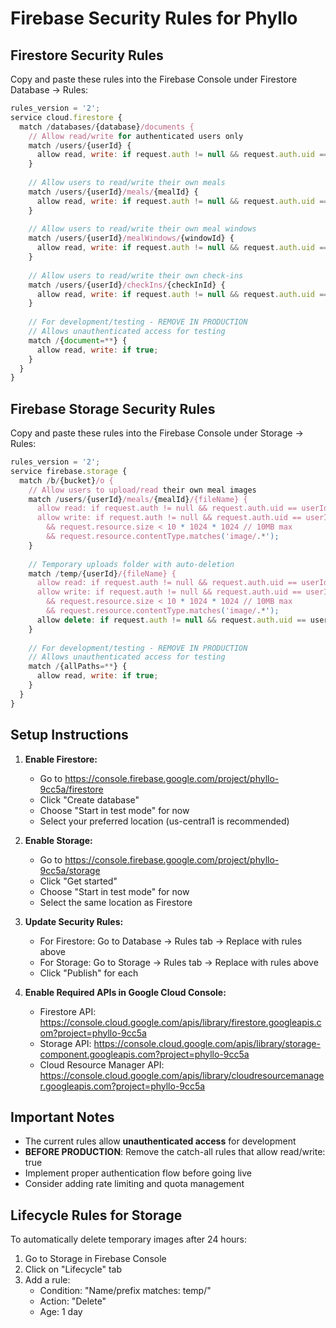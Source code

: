 # Firebase Security Rules for Phyllo

## Firestore Security Rules

Copy and paste these rules into the Firebase Console under Firestore Database → Rules:

```javascript
rules_version = '2';
service cloud.firestore {
  match /databases/{database}/documents {
    // Allow read/write for authenticated users only
    match /users/{userId} {
      allow read, write: if request.auth != null && request.auth.uid == userId;
    }
    
    // Allow users to read/write their own meals
    match /users/{userId}/meals/{mealId} {
      allow read, write: if request.auth != null && request.auth.uid == userId;
    }
    
    // Allow users to read/write their own meal windows
    match /users/{userId}/mealWindows/{windowId} {
      allow read, write: if request.auth != null && request.auth.uid == userId;
    }
    
    // Allow users to read/write their own check-ins
    match /users/{userId}/checkIns/{checkInId} {
      allow read, write: if request.auth != null && request.auth.uid == userId;
    }
    
    // For development/testing - REMOVE IN PRODUCTION
    // Allows unauthenticated access for testing
    match /{document=**} {
      allow read, write: if true;
    }
  }
}
```

## Firebase Storage Security Rules

Copy and paste these rules into the Firebase Console under Storage → Rules:

```javascript
rules_version = '2';
service firebase.storage {
  match /b/{bucket}/o {
    // Allow users to upload/read their own meal images
    match /users/{userId}/meals/{mealId}/{fileName} {
      allow read: if request.auth != null && request.auth.uid == userId;
      allow write: if request.auth != null && request.auth.uid == userId
        && request.resource.size < 10 * 1024 * 1024 // 10MB max
        && request.resource.contentType.matches('image/.*');
    }
    
    // Temporary uploads folder with auto-deletion
    match /temp/{userId}/{fileName} {
      allow read: if request.auth != null && request.auth.uid == userId;
      allow write: if request.auth != null && request.auth.uid == userId
        && request.resource.size < 10 * 1024 * 1024 // 10MB max
        && request.resource.contentType.matches('image/.*');
      allow delete: if request.auth != null && request.auth.uid == userId;
    }
    
    // For development/testing - REMOVE IN PRODUCTION
    // Allows unauthenticated access for testing
    match /{allPaths=**} {
      allow read, write: if true;
    }
  }
}
```

## Setup Instructions

1. **Enable Firestore:**
   - Go to https://console.firebase.google.com/project/phyllo-9cc5a/firestore
   - Click "Create database"
   - Choose "Start in test mode" for now
   - Select your preferred location (us-central1 is recommended)

2. **Enable Storage:**
   - Go to https://console.firebase.google.com/project/phyllo-9cc5a/storage
   - Click "Get started"
   - Choose "Start in test mode" for now
   - Select the same location as Firestore

3. **Update Security Rules:**
   - For Firestore: Go to Database → Rules tab → Replace with rules above
   - For Storage: Go to Storage → Rules tab → Replace with rules above
   - Click "Publish" for each

4. **Enable Required APIs in Google Cloud Console:**
   - Firestore API: https://console.cloud.google.com/apis/library/firestore.googleapis.com?project=phyllo-9cc5a
   - Storage API: https://console.cloud.google.com/apis/library/storage-component.googleapis.com?project=phyllo-9cc5a
   - Cloud Resource Manager API: https://console.cloud.google.com/apis/library/cloudresourcemanager.googleapis.com?project=phyllo-9cc5a

## Important Notes

- The current rules allow **unauthenticated access** for development
- **BEFORE PRODUCTION**: Remove the catch-all rules that allow read/write: true
- Implement proper authentication flow before going live
- Consider adding rate limiting and quota management

## Lifecycle Rules for Storage

To automatically delete temporary images after 24 hours:

1. Go to Storage in Firebase Console
2. Click on "Lifecycle" tab
3. Add a rule:
   - Condition: "Name/prefix matches: temp/"
   - Action: "Delete"
   - Age: 1 day